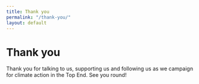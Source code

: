 ```yaml
---
title: Thank you
permalink: "/thank-you/"
layout: default
---
```


<div class="container">
  <div class="row">
    <div class="col-xl-8 offset-xl-2 py-5">
      <h1 class="mb-4">Thank you</h1>
      <p class="lead">Thank you for talking to us, supporting us and following us as we campaign for climate action in the Top End. See you round!</p>
    </div>
    <!-- /.8 -->
  </div>
  <!-- /.row-->
</div>

